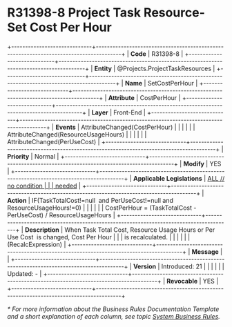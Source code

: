 ﻿---
erp.type: front-end-business-rule
erp.entity: Projects.ProjectTaskResources
---

# R31398-8 Project Task Resource- Set Cost Per Hour
+-----------------------------+---------------------------------------------------------------------------------------+
| **Code**                    | R31398-8                                                                              |
+-----------------------------+---------------------------------------------------------------------------------------+
| **Entity**                  | @Projects.ProjectTaskResources                                                                   |
+-----------------------------+---------------------------------------------------------------------------------------+
| **Name**                    | SetCostPerHour                                                                        |
+-----------------------------+---------------------------------------------------------------------------------------+
| **Attribute**               | CostPerHour                                                                           |
+-----------------------------+---------------------------------------------------------------------------------------+
| **Layer**                   | Front-End                                                                             |
+-----------------------------+---------------------------------------------------------------------------------------+
| **Events**                  | AttributeChanged(CostPerHour)                                                         |
|                             |                                                                                       |
|                             | AttributeChanged(ResourceUsageHours)                                                  |
|                             |                                                                                       |
|                             | AttributeChanged(PerUseCost)                                                          |
+-----------------------------+---------------------------------------------------------------------------------------+
| **Priority**                | Normal                                                                                |
+-----------------------------+---------------------------------------------------------------------------------------+
| **Modify**                  | YES                                                                                   |
+-----------------------------+---------------------------------------------------------------------------------------+
| **Applicable Legislations** | [ALL // no condition                                                                  |
|                             | needed](https://confluence.erp.net/display/techdoc/Country+Specific+Functionality)    |
+-----------------------------+---------------------------------------------------------------------------------------+
| **Action**                  | IF(TaskTotalCost!=null  and PerUseCost!=null and ResourceUsageHours!=0)               |
|                             |                                                                                       |
|                             | CostPerHour = (TaskTotalCost - PerUseCost) / ResourceUsageHours                       |
+-----------------------------+---------------------------------------------------------------------------------------+
| **Description**             | When Task Total Cost, Resource Usage Hours or Per Use Cost  is changed, Cost Per Hour |
|                             | is recalculated.                                                                      |
|                             |                                                                                       |
|                             | (RecalcExpression)                                                                    |
+-----------------------------+---------------------------------------------------------------------------------------+
| **Message**                 |                                                                                       |
+-----------------------------+---------------------------------------------------------------------------------------+
| **Version**                 | Introduced: 21                                                                        |
|                             |                                                                                       |
|                             | Updated: -                                                                            |
+-----------------------------+---------------------------------------------------------------------------------------+
| **Revocable**               | YES                                                                                   |
+-----------------------------+---------------------------------------------------------------------------------------+

*\* For more information about the Business Rules Documentation Template and a short explanation of each column, see
topic [System Business Rules](../templates/template-description-system-business-rules.md).*

  

  
